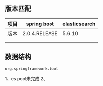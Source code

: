 ## 版本匹配
| 项目 | spring boot   | elasticsearch |
| ---- | ------------- | ------------- |
| 版本 | 2.0.4.RELEASE | 5.6.10        |
|      |               |               |
|      |               |               |



## 数据结构

```
org.springframework.boot
```





1、es pool未完成
2、